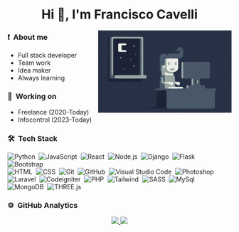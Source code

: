 <h1 align="center">Hi 👋, I'm Francisco Cavelli</h1>

<img alt="Night Coding" src="https://raw.githubusercontent.com/AVS1508/AVS1508/master/assets/Night-Coding.gif" align="right"/>

### ❗ &nbsp;About me
- Full stack developer
- Team work
- Idea maker
- Always learning

### 💪 &nbsp;Working on
- Freelance (2020-Today)
- Infocontrol (2023-Today)

### 🛠 &nbsp;Tech Stack

![Python](https://img.shields.io/badge/-Python-05122A?style=flat&logo=python)&nbsp;
![JavaScript](https://img.shields.io/badge/-JavaScript-05122A?style=flat&logo=javascript)&nbsp;
![React](https://img.shields.io/badge/-React-05122A?style=flat&logo=react)&nbsp;
![Node.js](https://img.shields.io/badge/-Node.js-05122A?style=flat&logo=node.js)&nbsp;
![Django](https://img.shields.io/badge/-Django-05122A?style=flat&logo=django&logoColor=092E20)&nbsp;
![Flask](https://img.shields.io/badge/-Flask-05122A?style=flat&logo=flask)&nbsp;
![Bootstrap](https://img.shields.io/badge/-Bootstrap-05122A?style=flat&logo=bootstrap&logoColor=563D7C)\
![HTML](https://img.shields.io/badge/-HTML-05122A?style=flat&logo=HTML5)&nbsp;
![CSS](https://img.shields.io/badge/-CSS-05122A?style=flat&logo=CSS3&logoColor=1572B6)&nbsp;
![Git](https://img.shields.io/badge/-Git-05122A?style=flat&logo=git)&nbsp;
![GitHub](https://img.shields.io/badge/-GitHub-05122A?style=flat&logo=github)&nbsp;
![Visual Studio Code](https://img.shields.io/badge/-Visual%20Studio%20Code-05122A?style=flat&logo=visual-studio-code&logoColor=007ACC)&nbsp;
![Photoshop](https://img.shields.io/badge/-Photoshop-05122A?style=flat&logo=adobe-photoshop)&nbsp;
![Laravel](https://img.shields.io/badge/-laravel-05122A?style=flat&logo=laravel)&nbsp;
![Codeigniter](https://img.shields.io/badge/-codeigniter-05122A?style=flat&logo=codeigniter)&nbsp;
![PHP](https://img.shields.io/badge/-php-05122A?style=flat&logo=php)&nbsp;
![Tailwind](https://img.shields.io/badge/-tailwind-05122A?style=flat&logo=tailwind)&nbsp;
![SASS](https://img.shields.io/badge/-sass-05122A?style=flat&logo=sass)&nbsp;
![MySql](https://img.shields.io/badge/-mysql-05122A?style=flat&logo=mysql)&nbsp;
![MongoDB](https://img.shields.io/badge/-mongodb-05122A?style=flat&logo=mongodb)&nbsp;
![THREE.js](https://img.shields.io/badge/-THREEjs-05122A?style=flat&logo=THREEjs)&nbsp;

### ⚙️ &nbsp;GitHub Analytics

<p align="center">
<a href="https://github.com/FranCavelli">
  <img height="180em" src="https://github-readme-stats-eight-theta.vercel.app/api?username=FranCavelli&show_icons=true&theme=algolia&include_all_commits=true&count_private=true"/>
  <img height="180em" src="https://github-readme-stats-eight-theta.vercel.app/api/top-langs/?username=FranCavelli&layout=compact&langs_count=8&theme=algolia"/>
</a>
</p>
